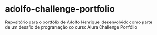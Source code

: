 # adolfo-challenge-portfolio
Repositório para o portfólio de Adolfo Henrique, desenvolvido como parte de um desafio de programação do curso Alura Challenge Portfólio
